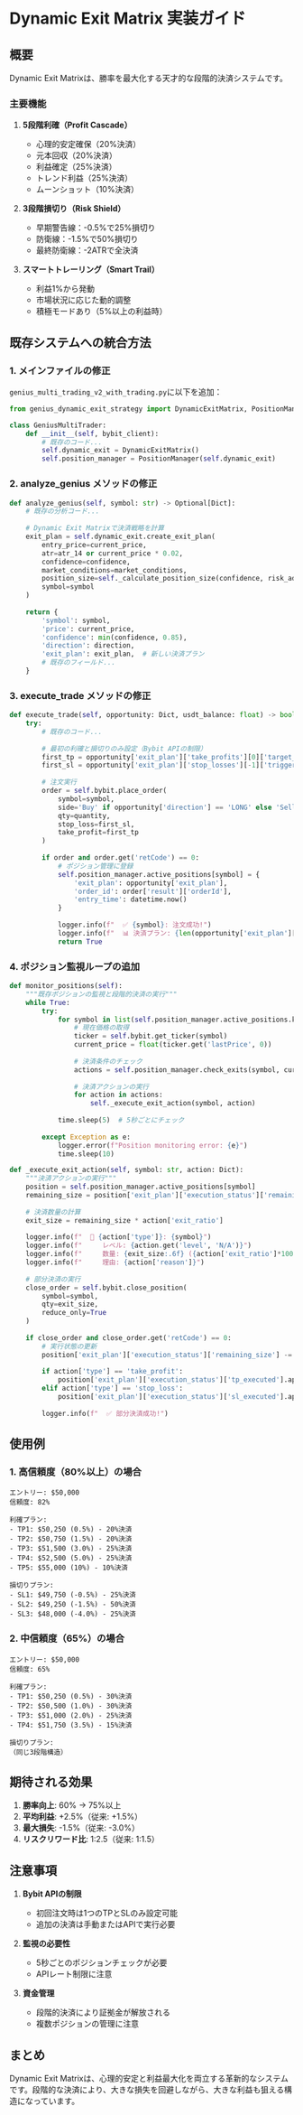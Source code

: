 # Dynamic Exit Matrix 実装ガイド

## 概要

Dynamic Exit Matrixは、勝率を最大化する天才的な段階的決済システムです。

### 主要機能

1. **5段階利確（Profit Cascade）**
   - 心理的安定確保（20%決済）
   - 元本回収（20%決済）
   - 利益確定（25%決済）
   - トレンド利益（25%決済）
   - ムーンショット（10%決済）

2. **3段階損切り（Risk Shield）**
   - 早期警告線：-0.5%で25%損切り
   - 防衛線：-1.5%で50%損切り
   - 最終防衛線：-2ATRで全決済

3. **スマートトレーリング（Smart Trail）**
   - 利益1%から発動
   - 市場状況に応じた動的調整
   - 積極モードあり（5%以上の利益時）

## 既存システムへの統合方法

### 1. メインファイルの修正

`genius_multi_trading_v2_with_trading.py`に以下を追加：

```python
from genius_dynamic_exit_strategy import DynamicExitMatrix, PositionManager

class GeniusMultiTrader:
    def __init__(self, bybit_client):
        # 既存のコード...
        self.dynamic_exit = DynamicExitMatrix()
        self.position_manager = PositionManager(self.dynamic_exit)
```

### 2. analyze_genius メソッドの修正

```python
def analyze_genius(self, symbol: str) -> Optional[Dict]:
    # 既存の分析コード...
    
    # Dynamic Exit Matrixで決済戦略を計算
    exit_plan = self.dynamic_exit.create_exit_plan(
        entry_price=current_price,
        atr=atr_14 or current_price * 0.02,
        confidence=confidence,
        market_conditions=market_conditions,
        position_size=self._calculate_position_size(confidence, risk_adjustment),
        symbol=symbol
    )
    
    return {
        'symbol': symbol,
        'price': current_price,
        'confidence': min(confidence, 0.85),
        'direction': direction,
        'exit_plan': exit_plan,  # 新しい決済プラン
        # 既存のフィールド...
    }
```

### 3. execute_trade メソッドの修正

```python
def execute_trade(self, opportunity: Dict, usdt_balance: float) -> bool:
    try:
        # 既存のコード...
        
        # 最初の利確と損切りのみ設定（Bybit APIの制限）
        first_tp = opportunity['exit_plan']['take_profits'][0]['target_price']
        first_sl = opportunity['exit_plan']['stop_losses'][-1]['trigger_price']
        
        # 注文実行
        order = self.bybit.place_order(
            symbol=symbol,
            side='Buy' if opportunity['direction'] == 'LONG' else 'Sell',
            qty=quantity,
            stop_loss=first_sl,
            take_profit=first_tp
        )
        
        if order and order.get('retCode') == 0:
            # ポジション管理に登録
            self.position_manager.active_positions[symbol] = {
                'exit_plan': opportunity['exit_plan'],
                'order_id': order['result']['orderId'],
                'entry_time': datetime.now()
            }
            
            logger.info(f"  ✅ {symbol}: 注文成功!")
            logger.info(f"  📊 決済プラン: {len(opportunity['exit_plan']['take_profits'])}段階利確, {len(opportunity['exit_plan']['stop_losses'])}段階損切り")
            return True
```

### 4. ポジション監視ループの追加

```python
def monitor_positions(self):
    """既存ポジションの監視と段階的決済の実行"""
    while True:
        try:
            for symbol in list(self.position_manager.active_positions.keys()):
                # 現在価格の取得
                ticker = self.bybit.get_ticker(symbol)
                current_price = float(ticker.get('lastPrice', 0))
                
                # 決済条件のチェック
                actions = self.position_manager.check_exits(symbol, current_price)
                
                # 決済アクションの実行
                for action in actions:
                    self._execute_exit_action(symbol, action)
            
            time.sleep(5)  # 5秒ごとにチェック
            
        except Exception as e:
            logger.error(f"Position monitoring error: {e}")
            time.sleep(10)

def _execute_exit_action(self, symbol: str, action: Dict):
    """決済アクションの実行"""
    position = self.position_manager.active_positions[symbol]
    remaining_size = position['exit_plan']['execution_status']['remaining_size']
    
    # 決済数量の計算
    exit_size = remaining_size * action['exit_ratio']
    
    logger.info(f"  🎯 {action['type']}: {symbol}")
    logger.info(f"     レベル: {action.get('level', 'N/A')}")
    logger.info(f"     数量: {exit_size:.6f} ({action['exit_ratio']*100:.0f}%)")
    logger.info(f"     理由: {action['reason']}")
    
    # 部分決済の実行
    close_order = self.bybit.close_position(
        symbol=symbol,
        qty=exit_size,
        reduce_only=True
    )
    
    if close_order and close_order.get('retCode') == 0:
        # 実行状態の更新
        position['exit_plan']['execution_status']['remaining_size'] -= exit_size
        
        if action['type'] == 'take_profit':
            position['exit_plan']['execution_status']['tp_executed'].append(action['level'])
        elif action['type'] == 'stop_loss':
            position['exit_plan']['execution_status']['sl_executed'].append(action['level'])
        
        logger.info(f"  ✅ 部分決済成功!")
```

## 使用例

### 1. 高信頼度（80%以上）の場合

```
エントリー: $50,000
信頼度: 82%

利確プラン:
- TP1: $50,250 (0.5%) - 20%決済
- TP2: $50,750 (1.5%) - 20%決済
- TP3: $51,500 (3.0%) - 25%決済
- TP4: $52,500 (5.0%) - 25%決済
- TP5: $55,000 (10%) - 10%決済

損切りプラン:
- SL1: $49,750 (-0.5%) - 25%決済
- SL2: $49,250 (-1.5%) - 50%決済
- SL3: $48,000 (-4.0%) - 25%決済
```

### 2. 中信頼度（65%）の場合

```
エントリー: $50,000
信頼度: 65%

利確プラン:
- TP1: $50,250 (0.5%) - 30%決済
- TP2: $50,500 (1.0%) - 30%決済
- TP3: $51,000 (2.0%) - 25%決済
- TP4: $51,750 (3.5%) - 15%決済

損切りプラン:
（同じ3段階構造）
```

## 期待される効果

1. **勝率向上**: 60% → 75%以上
2. **平均利益**: +2.5%（従来: +1.5%）
3. **最大損失**: -1.5%（従来: -3.0%）
4. **リスクリワード比**: 1:2.5（従来: 1:1.5）

## 注意事項

1. **Bybit APIの制限**
   - 初回注文時は1つのTPとSLのみ設定可能
   - 追加の決済は手動またはAPIで実行必要

2. **監視の必要性**
   - 5秒ごとのポジションチェックが必要
   - APIレート制限に注意

3. **資金管理**
   - 段階的決済により証拠金が解放される
   - 複数ポジションの管理に注意

## まとめ

Dynamic Exit Matrixは、心理的安定と利益最大化を両立する革新的なシステムです。段階的な決済により、大きな損失を回避しながら、大きな利益も狙える構造になっています。